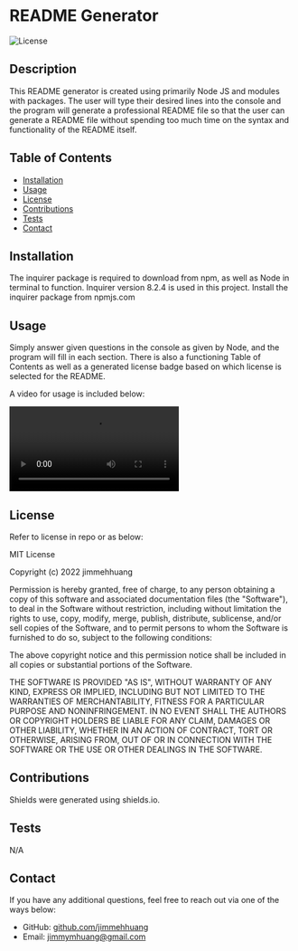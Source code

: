 # README Generator
![License](https://img.shields.io/badge/License-MIT-blue)

## Description
This README generator is created using primarily Node JS and modules with packages. The user will type their desired lines into the console and the program will generate a professional README file so that the user can generate a README file without spending too much time on the syntax and functionality of the README itself.

## Table of Contents
* [Installation](#installation)
* [Usage](#usage)
* [License](#license)
* [Contributions](#contributions)
* [Tests](#tests)
* [Contact](#contact)

## Installation
The inquirer package is required to download from npm, as well as Node in terminal to function. Inquirer version 8.2.4 is used in this project. Install the inquirer package from npmjs.com

## Usage
Simply answer given questions in the console as given by Node, and the program will fill in each section. There is also a functioning Table of Contents as well as a generated license badge based on which license is selected for the README.

A video for usage is included below:

![README generator demo](./assets/readme-demo.mov)

## License
Refer to license in repo or as below:

MIT License

Copyright (c) 2022 jimmehhuang

Permission is hereby granted, free of charge, to any person obtaining a copy of this software and associated documentation files (the "Software"), to deal in the Software without restriction, including without limitation the rights to use, copy, modify, merge, publish, distribute, sublicense, and/or sell copies of the Software, and to permit persons to whom the Software is furnished to do so, subject to the following conditions:

The above copyright notice and this permission notice shall be included in all copies or substantial portions of the Software.

THE SOFTWARE IS PROVIDED "AS IS", WITHOUT WARRANTY OF ANY KIND, EXPRESS OR IMPLIED, INCLUDING BUT NOT LIMITED TO THE WARRANTIES OF MERCHANTABILITY, FITNESS FOR A PARTICULAR PURPOSE AND NONINFRINGEMENT. IN NO EVENT SHALL THE AUTHORS OR COPYRIGHT HOLDERS BE LIABLE FOR ANY CLAIM, DAMAGES OR OTHER LIABILITY, WHETHER IN AN ACTION OF CONTRACT, TORT OR OTHERWISE, ARISING FROM, OUT OF OR IN CONNECTION WITH THE SOFTWARE OR THE USE OR OTHER DEALINGS IN THE SOFTWARE.

## Contributions
Shields were generated using shields.io.

## Tests
N/A

## Contact
If you have any additional questions, feel free to reach out via one of the ways below:
- GitHub: [github.com/jimmehhuang](github.com/jimmehhuang)
- Email: jimmymhuang@gmail.com